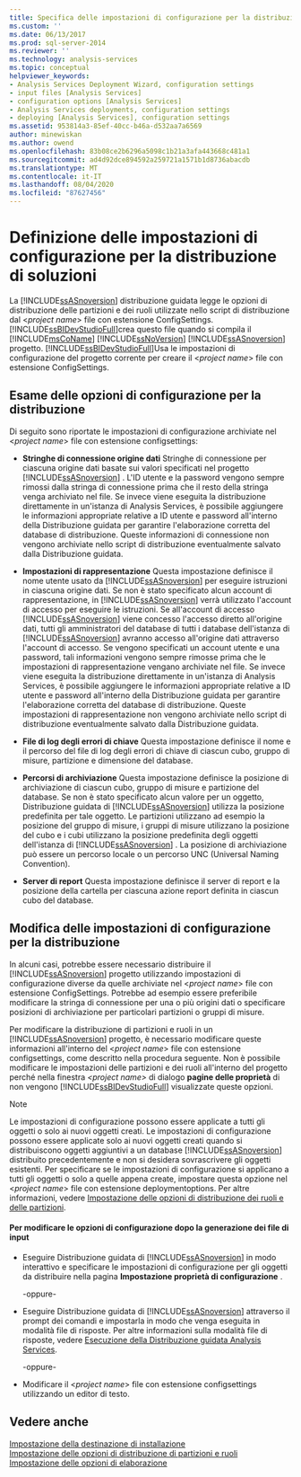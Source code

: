 ```yaml
---
title: Specifica delle impostazioni di configurazione per la distribuzione di soluzioni | Microsoft Docs
ms.custom: ''
ms.date: 06/13/2017
ms.prod: sql-server-2014
ms.reviewer: ''
ms.technology: analysis-services
ms.topic: conceptual
helpviewer_keywords:
- Analysis Services Deployment Wizard, configuration settings
- input files [Analysis Services]
- configuration options [Analysis Services]
- Analysis Services deployments, configuration settings
- deploying [Analysis Services], configuration settings
ms.assetid: 953814a3-85ef-40cc-b46a-d532aa7a6569
author: minewiskan
ms.author: owend
ms.openlocfilehash: 83b08ce2b6296a5098c1b21a3afa443668c481a1
ms.sourcegitcommit: ad4d92dce894592a259721a1571b1d8736abacdb
ms.translationtype: MT
ms.contentlocale: it-IT
ms.lasthandoff: 08/04/2020
ms.locfileid: "87627456"
---
```

# <a name="specifying-configuration-settings-for-solution-deployment"></a>Definizione delle impostazioni di configurazione per la distribuzione di soluzioni
  La [!INCLUDE[ssASnoversion](../../includes/ssasnoversion-md.md)] distribuzione guidata legge le opzioni di distribuzione delle partizioni e dei ruoli utilizzate nello script di distribuzione dal \<*project name*> file con estensione ConfigSettings. [!INCLUDE[ssBIDevStudioFull](../../includes/ssbidevstudiofull-md.md)]crea questo file quando si compila il [!INCLUDE[msCoName](../../includes/msconame-md.md)] [!INCLUDE[ssNoVersion](../../includes/ssnoversion-md.md)] [!INCLUDE[ssASnoversion](../../includes/ssasnoversion-md.md)] progetto. [!INCLUDE[ssBIDevStudioFull](../../includes/ssbidevstudiofull-md.md)]Usa le impostazioni di configurazione del progetto corrente per creare il \<*project name*> file con estensione ConfigSettings.  
  
## <a name="reviewing-the-configuration-settings-for-deployment"></a>Esame delle opzioni di configurazione per la distribuzione  
 Di seguito sono riportate le impostazioni di configurazione archiviate nel \<*project name*> file con estensione configsettings:  
  
-   **Stringhe di connessione origine dati** Stringhe di connessione per ciascuna origine dati basate sui valori specificati nel progetto [!INCLUDE[ssASnoversion](../../includes/ssasnoversion-md.md)] . L'ID utente e la password vengono sempre rimossi dalla stringa di connessione prima che il resto della stringa venga archiviato nel file. Se invece viene eseguita la distribuzione direttamente in un'istanza di Analysis Services, è possibile aggiungere le informazioni appropriate relative a ID utente e password all'interno della Distribuzione guidata per garantire l'elaborazione corretta del database di distribuzione. Queste informazioni di connessione non vengono archiviate nello script di distribuzione eventualmente salvato dalla Distribuzione guidata.  
  
-   **Impostazioni di rappresentazione** Questa impostazione definisce il nome utente usato da [!INCLUDE[ssASnoversion](../../includes/ssasnoversion-md.md)] per eseguire istruzioni in ciascuna origine dati. Se non è stato specificato alcun account di rappresentazione, in [!INCLUDE[ssASnoversion](../../includes/ssasnoversion-md.md)] verrà utilizzato l'account di accesso per eseguire le istruzioni. Se all'account di accesso [!INCLUDE[ssASnoversion](../../includes/ssasnoversion-md.md)] viene concesso l'accesso diretto all'origine dati, tutti gli amministratori del database di tutti i database dell'istanza di [!INCLUDE[ssASnoversion](../../includes/ssasnoversion-md.md)] avranno accesso all'origine dati attraverso l'account di accesso. Se vengono specificati un account utente e una password, tali informazioni vengono sempre rimosse prima che le impostazioni di rappresentazione vengano archiviate nel file. Se invece viene eseguita la distribuzione direttamente in un'istanza di Analysis Services, è possibile aggiungere le informazioni appropriate relative a ID utente e password all'interno della Distribuzione guidata per garantire l'elaborazione corretta del database di distribuzione. Queste impostazioni di rappresentazione non vengono archiviate nello script di distribuzione eventualmente salvato dalla Distribuzione guidata.  
  
-   **File di log degli errori di chiave** Questa impostazione definisce il nome e il percorso del file di log degli errori di chiave di ciascun cubo, gruppo di misure, partizione e dimensione del database.  
  
-   **Percorsi di archiviazione** Questa impostazione definisce la posizione di archiviazione di ciascun cubo, gruppo di misure e partizione del database. Se non è stato specificato alcun valore per un oggetto, Distribuzione guidata di [!INCLUDE[ssASnoversion](../../includes/ssasnoversion-md.md)] utilizza la posizione predefinita per tale oggetto. Le partizioni utilizzano ad esempio la posizione del gruppo di misure, i gruppi di misure utilizzano la posizione del cubo e i cubi utilizzano la posizione predefinita degli oggetti dell'istanza di [!INCLUDE[ssASnoversion](../../includes/ssasnoversion-md.md)] . La posizione di archiviazione può essere un percorso locale o un percorso UNC (Universal Naming Convention).  
  
-   **Server di report** Questa impostazione definisce il server di report e la posizione della cartella per ciascuna azione report definita in ciascun cubo del database.  
  
## <a name="modifying-the-configuration-settings-for-deployment"></a>Modifica delle impostazioni di configurazione per la distribuzione  
 In alcuni casi, potrebbe essere necessario distribuire il [!INCLUDE[ssASnoversion](../../includes/ssasnoversion-md.md)] progetto utilizzando impostazioni di configurazione diverse da quelle archiviate nel \<*project name*> file con estensione ConfigSettings. Potrebbe ad esempio essere preferibile modificare la stringa di connessione per una o più origini dati o specificare posizioni di archiviazione per particolari partizioni o gruppi di misure.  
  
 Per modificare la distribuzione di partizioni e ruoli in un [!INCLUDE[ssASnoversion](../../includes/ssasnoversion-md.md)] progetto, è necessario modificare queste informazioni all'interno del \<*project name*> file con estensione configsettings, come descritto nella procedura seguente. Non è possibile modificare le impostazioni delle partizioni e dei ruoli all'interno del progetto perché nella finestra *\<project name>* di dialogo **pagine delle proprietà** di non vengono [!INCLUDE[ssBIDevStudioFull](../../includes/ssbidevstudiofull-md.md)] visualizzate queste opzioni.  
  
> [!NOTE]  
>  Le impostazioni di configurazione possono essere applicate a tutti gli oggetti o solo ai nuovi oggetti creati. Le impostazioni di configurazione possono essere applicate solo ai nuovi oggetti creati quando si distribuiscono oggetti aggiuntivi a un database [!INCLUDE[ssASnoversion](../../includes/ssasnoversion-md.md)] distribuito precedentemente e non si desidera sovrascrivere gli oggetti esistenti. Per specificare se le impostazioni di configurazione si applicano a tutti gli oggetti o solo a quelle appena create, impostare questa opzione nel \<*project name*> file con estensione deploymentoptions. Per altre informazioni, vedere [Impostazione delle opzioni di distribuzione dei ruoli e delle partizioni](deployment-script-files-partition-and-role-deployment-options.md).  
  
#### <a name="to-change-configuration-settings-after-the-input-files-have-been-generated"></a>Per modificare le opzioni di configurazione dopo la generazione dei file di input  
  
-   Eseguire Distribuzione guidata di [!INCLUDE[ssASnoversion](../../includes/ssasnoversion-md.md)] in modo interattivo e specificare le impostazioni di configurazione per gli oggetti da distribuire nella pagina **Impostazione proprietà di configurazione** .  
  
     -oppure-  
  
-   Eseguire Distribuzione guidata di [!INCLUDE[ssASnoversion](../../includes/ssasnoversion-md.md)] attraverso il prompt dei comandi e impostarla in modo che venga eseguita in modalità file di risposte. Per altre informazioni sulla modalità file di risposte, vedere [Esecuzione della Distribuzione guidata Analysis Services](running-the-analysis-services-deployment-wizard.md).  
  
     -oppure-  
  
-   Modificare il \<*project name*> file con estensione configsettings utilizzando un editor di testo.  
  
## <a name="see-also"></a>Vedere anche  
 [Impostazione della destinazione di installazione](deployment-script-files-specifying-the-installation-target.md)   
 [Impostazione delle opzioni di distribuzione di partizioni e ruoli](deployment-script-files-partition-and-role-deployment-options.md)   
 [Impostazione delle opzioni di elaborazione](deployment-script-files-specifying-processing-options.md)  
  
  

